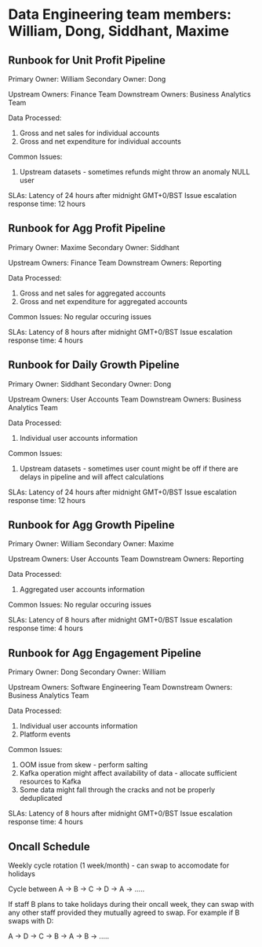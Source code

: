 # Data Engineering team members: William, Dong, Siddhant, Maxime

## Runbook for Unit Profit Pipeline
Primary Owner: William
Secondary Owner: Dong

Upstream Owners: Finance Team
Downstream Owners: Business Analytics Team

Data Processed: 
1. Gross and net sales for individual accounts
2. Gross and net expenditure for individual accounts

Common Issues:
1. Upstream datasets - sometimes refunds might throw an anomaly NULL user

SLAs: 
Latency of 24 hours after midnight GMT+0/BST
Issue escalation response time: 12 hours

## Runbook for Agg Profit Pipeline
Primary Owner: Maxime
Secondary Owner: Siddhant

Upstream Owners: Finance Team
Downstream Owners: Reporting

Data Processed: 
1. Gross and net sales for aggregated accounts
2. Gross and net expenditure for aggregated accounts

Common Issues: No regular occuring issues

SLAs: 
Latency of 8 hours after midnight GMT+0/BST
Issue escalation response time: 4 hours

## Runbook for Daily Growth Pipeline
Primary Owner: Siddhant
Secondary Owner: Dong

Upstream Owners: User Accounts Team
Downstream Owners: Business Analytics Team

Data Processed: 
1. Individual user accounts information

Common Issues:
1. Upstream datasets - sometimes user count might be off if there are delays in pipeline and will affect calculations

SLAs: 
Latency of 24 hours after midnight GMT+0/BST
Issue escalation response time: 12 hours

## Runbook for Agg Growth Pipeline
Primary Owner: William
Secondary Owner: Maxime

Upstream Owners: User Accounts Team
Downstream Owners: Reporting

Data Processed: 
1. Aggregated user accounts information

Common Issues: No regular occuring issues

SLAs: 
Latency of 8 hours after midnight GMT+0/BST
Issue escalation response time: 4 hours

## Runbook for Agg Engagement Pipeline
Primary Owner: Dong
Secondary Owner: William

Upstream Owners: Software Engineering Team
Downstream Owners: Business Analytics Team

Data Processed: 
1. Individual user accounts information
2. Platform events

Common Issues:
1. OOM issue from skew - perform salting
2. Kafka operation might affect availability of data - allocate sufficient resources to Kafka
3. Some data might fall through the cracks and not be properly deduplicated

SLAs: 
Latency of 8 hours after midnight GMT+0/BST
Issue escalation response time: 4 hours

## Oncall Schedule
Weekly cycle rotation (1 week/month) - can swap to accomodate for holidays

Cycle between A -> B -> C -> D -> A -> .....

If staff B plans to take holidays during their oncall week, they can swap with any other staff provided they mutually agreed to swap. For example if B swaps with D:

A -> D -> C -> B -> A -> B -> .....